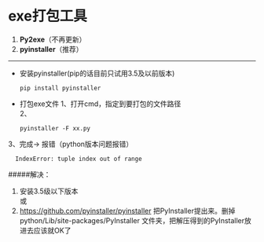 exe打包工具
====================

1. **Py2exe**（不再更新）
2. **pyinstaller**（推荐）
---

- 安装pyinstaller(pip的话目前只试用3.5及以前版本)

      pip install pyinstaller

- 打包exe文件
 1、打开cmd，指定到要打包的文件路径<br>
 2、

      pyinstaller -F xx.py

 3、完成→ 报错（python版本问题报错）

      IndexError: tuple index out of range

#####解决：
1. 安装3.5级以下版本<br>
或<br>
2. https://github.com/pyinstaller/pyinstaller 把PyInstaller提出来。删掉python/Lib/site-packages/PyInstaller 文件夹，把解压得到的PyInstaller放进去应该就OK了